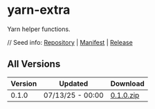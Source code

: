 # yarn-extra

Yarn helper functions.

// Seed info: [Repository](https://github.com/fabriccore/yarn-extra-js) | [Manifest](https://raw.githubusercontent.com/fabriccore/yarn-extra-js/refs/heads/master/package.json) | [Release](https://github.com/fabriccore/yarn-extra-js/archive/refs/heads/master.zip)

## All Versions

|Version|Updated|Download|
|---|---|---|
|0.1.0|07/13/25 - 00:00|[0.1.0.zip](./releases/0.1.0.zip)|